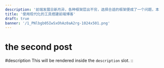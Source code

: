```yaml
---
description: '前端发展日新月异，各种框架层出不穷，选择合适的框架便成了一个问题，本文从一个实际的项目出发，介绍如何选择适合的技术，让项目能快速可控的完成。'
title: '使用现代化的工具搭建前端博客'
draft: true
banner: '/1_PNlbgb05IwSxOhAz0aA2rg-1024x501.png'
---
```


# the second post

#description
This will be rendered inside the `description` slot.
::
